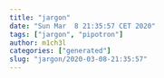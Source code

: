 ```yaml
---
title: "jargon"
date: "Sun Mar  8 21:35:57 CET 2020"
tags: ["jargon", "pipotron"]
author: m1ch3l
categories: ["generated"]
slug: "jargon/2020-03-08-21:35:57"
---
```



